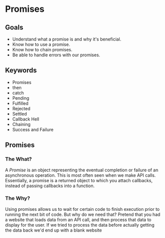 # Promises

## Goals
* Understand what a promise is and why it's beneficial. 
* Know how to use a promise. 
* Know how to chain promises. 
* Be able to handle errors with our promises. 

## Keywords
* Promises
* then 
* catch
* Pending
* Fulfilled
* Rejected
* Settled
* Callback Hell
* Chaining
* Success and Failure 

## Promises 

### The What? 
A *Promise* is an object representing the eventual completion or failure of an asynchronous operation. This is most often seen 
when we make API calls. Essentially, a promise is a returned object to which you attach callbacks, instead of passing callbacks into
a function.

### The Why?
Using promises allows us to wait for certain code to finish execution prior to running the next bit of code. But why do we need that? 
Pretend that you had a website that loads data from an API call, and then process that data to display for the user. If we tried to 
process the data before actually getting the data back we'd end up with a blank website 

